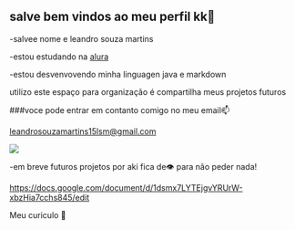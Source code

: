 ## salve bem vindos ao meu perfil kk🖤
-salvee nome e leandro souza martins

-estou estudando na [alura](https://alura.com.br)

-estou desvenvovendo minha linguagen java e markdown

utilizo este espaço para organização é compartilha meus projetos futuros

###voce pode entrar em contanto comigo no meu email📫

leandrosouzamartins15lsm@gmail.com

![](https://media1.tenor.com/m/3wen1lf5mK8AAAAC/dragon-ball-z-goku.gif)

-em breve futuros projetos por aki fica de👁️ para não peder nada!

https://docs.google.com/document/d/1dsmx7LYTEjgvYRUrW-xbzHia7cchs845/edit

Meu curiculo 📧
